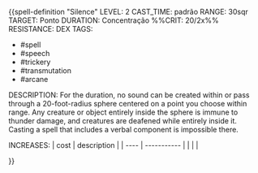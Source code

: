 
{{spell-definition "Silence"
LEVEL: 2
CAST_TIME: padrão
RANGE: 30sqr
TARGET: Ponto
DURATION: Concentração
%%CRIT: 20/2x%%
RESISTANCE: DEX
TAGS:
- #spell 
- #speech 
- #trickery 
- #transmutation 
- #arcane 

DESCRIPTION:
For the duration, no sound can be created within or pass through a 20-foot-radius sphere centered on a point you choose within range. Any creature or object entirely inside the sphere is immune to thunder damage, and creatures are deafened while entirely inside it. Casting a spell that includes a verbal component is impossible there.

INCREASES:
| cost | description |
| ---- | ----------- |
|      |             |

}}
